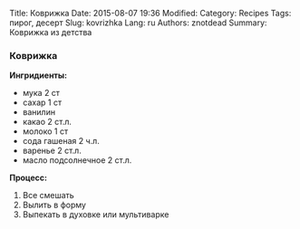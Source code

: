 Title: Коврижка
Date: 2015-08-07 19:36
Modified: 
Category: Recipes
Tags: пирог, десерт
Slug: kovrizhka
Lang: ru
Authors: znotdead
Summary: Коврижка из детства

### Коврижка
**Ингридиенты:**

 - мука 2 ст
 - сахар 1 ст
 - ванилин
 - какао 2 ст.л.
 - молоко 1 ст
 - сода гашеная 2 ч.л.
 - варенье 2 ст.л.
 - масло подсолнечное 2 ст.л.

**Процесс:**

1. Все смешать
2. Вылить в форму
3. Выпекать в духовке или мультиварке
